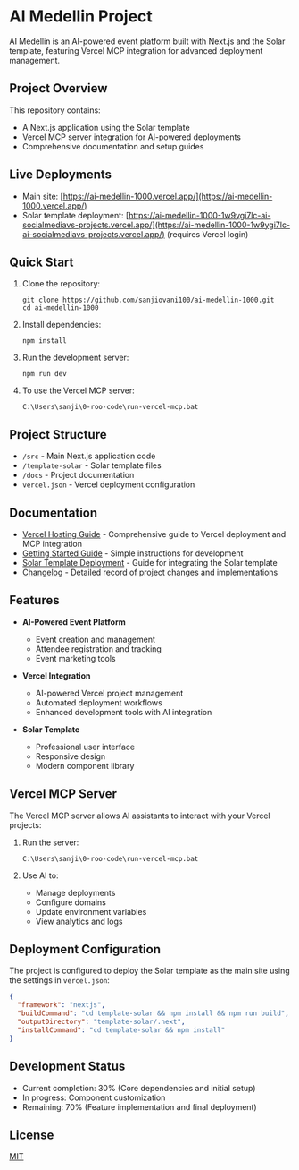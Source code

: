 # AI Medellin Project

AI Medellin is an AI-powered event platform built with Next.js and the Solar template, featuring Vercel MCP integration for advanced deployment management.

## Project Overview

This repository contains:
- A Next.js application using the Solar template
- Vercel MCP server integration for AI-powered deployments
- Comprehensive documentation and setup guides

## Live Deployments

- Main site: [https://ai-medellin-1000.vercel.app/](https://ai-medellin-1000.vercel.app/)
- Solar template deployment: [https://ai-medellin-1000-1w9ygi7lc-ai-socialmediavs-projects.vercel.app/](https://ai-medellin-1000-1w9ygi7lc-ai-socialmediavs-projects.vercel.app/) (requires Vercel login)

## Quick Start

1. Clone the repository:
   ```
   git clone https://github.com/sanjiovani100/ai-medellin-1000.git
   cd ai-medellin-1000
   ```

2. Install dependencies:
   ```
   npm install
   ```

3. Run the development server:
   ```
   npm run dev
   ```

4. To use the Vercel MCP server:
   ```
   C:\Users\sanji\0-roo-code\run-vercel-mcp.bat
   ```

## Project Structure

- `/src` - Main Next.js application code
- `/template-solar` - Solar template files
- `/docs` - Project documentation
- `vercel.json` - Vercel deployment configuration

## Documentation

- [Vercel Hosting Guide](./docs/vercel-hosting.md) - Comprehensive guide to Vercel deployment and MCP integration
- [Getting Started Guide](./docs/getting-started-guide.md) - Simple instructions for development
- [Solar Template Deployment](./docs/solar-template-deployment.md) - Guide for integrating the Solar template
- [Changelog](./CHANGELOG.md) - Detailed record of project changes and implementations

## Features

- **AI-Powered Event Platform**
  - Event creation and management
  - Attendee registration and tracking
  - Event marketing tools

- **Vercel Integration**
  - AI-powered Vercel project management
  - Automated deployment workflows
  - Enhanced development tools with AI integration

- **Solar Template**
  - Professional user interface
  - Responsive design
  - Modern component library

## Vercel MCP Server

The Vercel MCP server allows AI assistants to interact with your Vercel projects:

1. Run the server:
   ```
   C:\Users\sanji\0-roo-code\run-vercel-mcp.bat
   ```

2. Use AI to:
   - Manage deployments
   - Configure domains
   - Update environment variables
   - View analytics and logs

## Deployment Configuration

The project is configured to deploy the Solar template as the main site using the settings in `vercel.json`:

```json
{
  "framework": "nextjs",
  "buildCommand": "cd template-solar && npm install && npm run build",
  "outputDirectory": "template-solar/.next",
  "installCommand": "cd template-solar && npm install"
}
```

## Development Status

- Current completion: 30% (Core dependencies and initial setup)
- In progress: Component customization
- Remaining: 70% (Feature implementation and final deployment)

## License

[MIT](LICENSE)